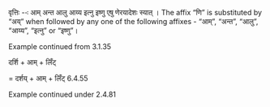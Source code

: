 

वृत्तिः --ः आम् अन्त आलु आय्य इत्नु इष्णु एषु णेरयादेशः स्यात् । The affix “णि” is substituted by “अय्” when followed by any one of the following affixes - “आम्”, “अन्त”, “आलु”, “आय्य”, “इत्नु” or “इष्णु”।


Example continued from 3.1.35


दर्शि + आम् + लिँट्


= दर्शय् + आम् + लिँट् 6.4.55


Example continued under 2.4.81

